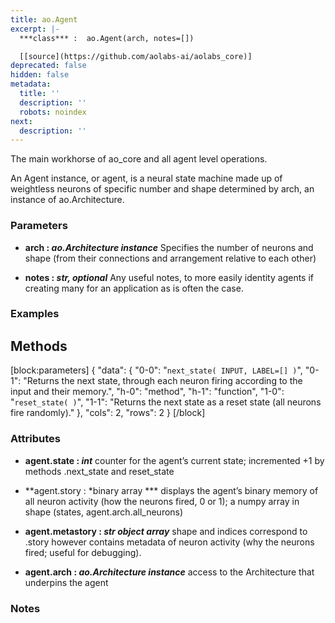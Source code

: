 ```yaml
---
title: ao.Agent
excerpt: |-
  ***class*** :  ao.Agent(arch, notes=[])

  [[source](https://github.com/aolabs-ai/aolabs_core)]
deprecated: false
hidden: false
metadata:
  title: ''
  description: ''
  robots: noindex
next:
  description: ''
---
```

The main workhorse of ao_core and all agent level operations.

An Agent instance, or agent, is a neural state machine made up of weightless neurons of specific number and shape determined by arch, an instance of ao.Architecture.


### Parameters

- **arch : *ao.Architecture instance***
          Specifies the number of neurons and shape (from their connections and arrangement relative to each other)

- **notes : *str, optional***
           Any useful notes, to more easily identity agents if creating many for an application as is often the case.



### Examples



## Methods
[block:parameters]
{
  "data": {
    "0-0": "`next_state( INPUT, LABEL=[] )`",
    "0-1": "Returns the next state, through each neuron firing according to the input and their memory.",
    "h-0": "method",
    "h-1": "function",
    "1-0": "`reset_state( )`",
    "1-1": "Returns the next state as a reset state (all neurons fire randomly)."
  },
  "cols": 2,
  "rows": 2
}
[/block]
### Attributes

- **agent.state : *int***
          counter for the agent’s current state; incremented +1 by methods .next_state and reset_state

- **agent.story : *binary array ***
          displays the agent’s binary memory of all neuron activity (how the neurons fired, 0 or 1); a numpy array in shape (states, agent.arch.all_neurons)

- **agent.metastory : *str object array***
          shape and indices correspond to .story however contains metadata of neuron activity (why the neurons fired; useful for debugging).

- **agent.arch : *ao.Architecture instance***
          access to the Architecture that underpins the agent



### Notes